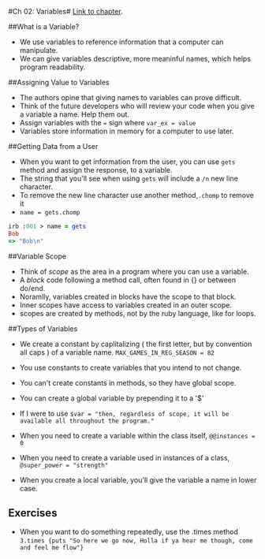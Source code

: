 
#Ch 02: Variables#
[Link to chapter](https://launchschool.com/books/ruby/read/variables#whatisavariable).

##What is a Variable?

* We use variables to reference information that a computer can manipulate.
* We can give variables descriptive, more meaninful names, which helps program readability.

##Assigning Value to Variables

* The authors opine that giving names to variables can prove difficult.
* Think of the future developers who will review your code when you give a variable a name. Help them out.
* Assign variables with the `=` sign where `var_ex = value`
* Variables store information in memory for a computer to use later.



##Getting Data from a User

* When you want to get information from the user, you can use `gets` method and assign the response, to a variable.
* The string that you'll see when using `gets` will include a `/n` new line character.
* To remove the new line character use another method,`.chomp` to remove it
* `name = gets.chomp`

```ruby
irb :001 > name = gets
Bob
=> "Bob\n"
```


##Variable Scope

* Think of _scope_ as the area in a program where you can use a variable.
* A _block_ code following a method call, often found in {} or between do/end. 
* Noramlly, variables created in blocks have the scope to that block.
* Inner scopes have access to variables created in an outer scope.
* scopes are created by methods, not by the ruby language, like for loops.

##Types of Variables

* We create a constant by caplitalizing ( the first letter, but by convention all caps ) of a variable name. `MAX_GAMES_IN_REG_SEASON = 82`
* You use constants to create variables that you intend to not change.
* You can't create constants in methods, so they have global scope.
* You can create a global variable by prepending it to a '$'
* If I were to use `$var = "then, regardless of scope, it will be available all throughout the program."`

* When you need to create a variable within the class itself, `@@instances = 0`

* When you need to create a variable used in instances of a class, `@super_power = "strength"`

* When you create a local variable, you'll give the variable a name in lower case.

## Exercises ##
* When you want to do something repeatedly, use the .times method
`3.times {puts "So here we go now, Holla if ya hear me though, come and feel me flow"}`
